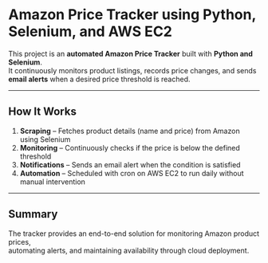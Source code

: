 # Amazon Price Tracker using Python, Selenium, and AWS EC2  

This project is an **automated Amazon Price Tracker** built with **Python and Selenium**.  
It continuously monitors product listings, records price changes, and sends **email alerts** when a desired price threshold is reached.  

---

## How It Works  
1. **Scraping** – Fetches product details (name and price) from Amazon using Selenium  
2. **Monitoring** – Continuously checks if the price is below the defined threshold  
3. **Notifications** – Sends an email alert when the condition is satisfied  
4. **Automation** – Scheduled with cron on AWS EC2 to run daily without manual intervention  

---

## Summary  
The tracker provides an end-to-end solution for monitoring Amazon product prices,  
automating alerts, and maintaining availability through cloud deployment.  



